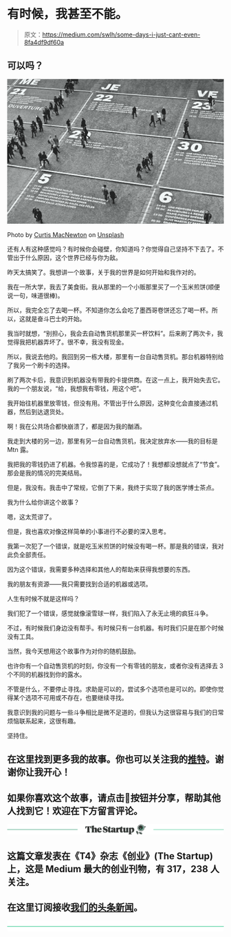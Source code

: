 # 有时候，我甚至不能。

> 原文：<https://medium.com/swlh/some-days-i-just-cant-even-8fa4df9df60a>

## 可以吗？

![](img/400eeb0356301e99b643da6d5e7df1f7.png)

Photo by [Curtis MacNewton](https://unsplash.com/photos/vVIwtmqsIuk?utm_source=unsplash&utm_medium=referral&utm_content=creditCopyText) on [Unsplash](https://unsplash.com/search/photos/days?utm_source=unsplash&utm_medium=referral&utm_content=creditCopyText)

还有人有这种感觉吗？有时候你会碰壁，你知道吗？你觉得自己坚持不下去了。不管出于什么原因，这个世界已经与你为敌。

昨天太搞笑了。我想讲一个故事，关于我的世界是如何开始和我作对的。

我在一所大学，我去了美食街。我从那里的一个小贩那里买了一个玉米煎饼(顺便说一句，味道很棒)。

所以，我完全忘了去喝一杯。不知道你怎么会吃了墨西哥卷饼还忘了喝一杯。所以，这就是奋斗巴士的开始。

我当时就想，“别担心，我会去自动售货机那里买一杯饮料”。后来刷了两次卡，我觉得我把机器弄坏了。很不幸，我没有现金。

所以，我说去他的。我回到另一栋大楼，那里有一台自动售货机。那台机器特别给了我另一个刷卡的选择。

刷了两次卡后，我意识到机器没有带我的卡提供商。在这一点上，我开始失去它。我的一个朋友说，“给，我想我有零钱，用这个吧”。

我开始往机器里放零钱，但没有用。不管出于什么原因，这种变化会直接通过机器，然后到达退货处。

啊！我在公共场合都快崩溃了，都是因为我的酗酒。

我走到大楼的另一边，那里有另一台自动售货机，我决定放弃水——我的目标是 Mtn 露。

我把我的零钱扔进了机器。令我惊喜的是，它成功了！我想都没想就点了“节食”。那会是我的情况的完美结局。

但是，我没有。我击中了常规，它倒了下来，我终于实现了我的医学博士茶点。

我为什么给你讲这个故事？

嗯，这太荒谬了。

但是，我也喜欢对像这样简单的小事进行不必要的深入思考。

我第一次犯了一个错误，就是吃玉米煎饼的时候没有喝一杯。那是我的错误，我对此负全部责任。

因为这个错误，我需要多种选择和其他人的帮助来获得我想要的东西。

我的朋友有资源——我只需要找到合适的机器或选项。

人生有时候不就是这样吗？

我们犯了一个错误，感觉就像滚雪球一样，我们陷入了永无止境的疯狂斗争。

不过，有时候我们身边没有帮手。有时候只有一台机器。有时我们只是在那个时候没有工具。

当然，我今天想用这个故事作为对你的随机鼓励。

也许你有一个自动售货机的时刻，你没有一个有零钱的朋友，或者你没有选择去 3 个不同的机器找到你的露水。

不管是什么，不要停止寻找。求助是可以的，尝试多个选项也是可以的。即使你觉得某个选项不可用或不存在，也要继续寻找。

我意识到我的问题与一些斗争相比是微不足道的，但我认为这很容易与我们的日常烦恼联系起来，这很有趣。

坚持住。

## 在这里找到更多我的故事。你也可以关注我的[推特](https://twitter.com/Eturn102)。谢谢你让我开心！

## 如果你喜欢这个故事，请点击👏按钮并分享，帮助其他人找到它！欢迎在下方留言评论。

[![](img/308a8d84fb9b2fab43d66c117fcc4bb4.png)](https://medium.com/swlh)

## 这篇文章发表在《T4》杂志《创业》(The Startup)上，这是 Medium 最大的创业刊物，有 317，238 人关注。

## 在这里订阅接收[我们的头条新闻](http://growthsupply.com/the-startup-newsletter/)。

[![](img/b0164736ea17a63403e660de5dedf91a.png)](https://medium.com/swlh)